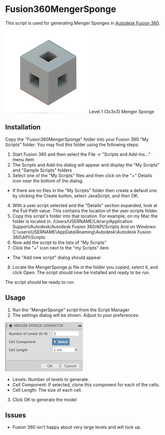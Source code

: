 # Fusion360MengerSponge

This script is used for generating Menger Sponges in [Autodesk Fusion 360](http://fusion360.autodesk.com/).

![Image of Menger Sponge Sample](./resources/MengerSponge.png)
Level 1 (3x3x3) Menger Sponge

## Installation

Copy the "Fusion360MengerSponge" folder into your Fusion 360 "My Scripts" folder. You may find this folder using the following steps:

1. Start Fusion 360 and then select the File -> "Scripts and Add-Ins..." menu item
2. The Scripts and Add-Ins dialog will appear and display the "My Scripts" and "Sample Scripts" folders
3. Select one of the "My Scripts" files and then click on the "+" Details icon near the bottom of the dialog.
  - If there are no files in the "My Scripts" folder then create a default one by clicking the Create button, select JavaScript, and then OK.
4. With a user script selected and the "Details" section expanded, look at the Full Path value.  This contains the location of the user scripts folder.
5. Copy this script's folder into that location.
  For example, on my Mac the folder is located in:
    /Users/USERNAME/Library/Application Support/Autodesk/Autodesk Fusion 360/API/Scripts
  And on Windows:
    C:\users\USERNAME\AppData\Roaming\Autodesk\Autodesk Fusion 360\API\Scripts
6. Now add the script to the lists of "My Scripts"
7. Click the "+" icon next to the "my Scripts" item
  - The "Add new script" dialog should appear.
8. Locate the MengerSponge.js file in the folder you copied, select it, and click Open. The script should now be installed and ready to be run.

The script should be ready to run.

## Usage

1. Run the "MengerSponge" script from the Script Manager
2. The settings dialog will be shown.  Adjust to your preferences:

  ![Image of Menger Sponge Settings](./resources/MengerSpongeDialog.png)

  - Levels: Number of levels to generate.
  - Cell Component: If selected, clone this component for each of the cells.
  - Cell Length: The size of each cell.
3. Click OK to generate the model

## Issues

- Fusion 360 isn't happy about very large levels and will lock up.
